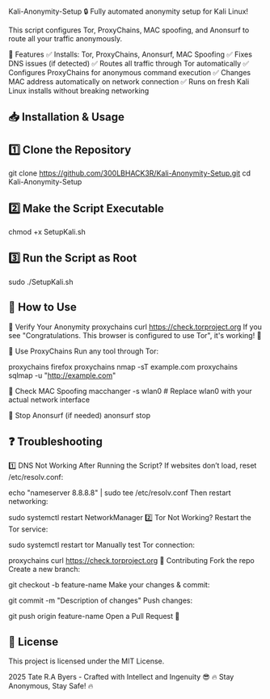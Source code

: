 Kali-Anonymity-Setup
🔒 Fully automated anonymity setup for Kali Linux!

This script configures Tor, ProxyChains, MAC spoofing, and Anonsurf to route all your traffic anonymously.

🚀 Features
✅ Installs: Tor, ProxyChains, Anonsurf, MAC Spoofing
✅ Fixes DNS issues (if detected)
✅ Routes all traffic through Tor automatically
✅ Configures ProxyChains for anonymous command execution
✅ Changes MAC address automatically on network connection
✅ Runs on fresh Kali Linux installs without breaking networking

📥 Installation & Usage
---------------------------
1️⃣ Clone the Repository
---------------------------
git clone https://github.com/300LBHACK3R/Kali-Anonymity-Setup.git
cd Kali-Anonymity-Setup

2️⃣ Make the Script Executable
-----------------------------
chmod +x SetupKali.sh

3️⃣ Run the Script as Root
-----------------------------
sudo ./SetupKali.sh

📌 How to Use
---------------
🔹 Verify Your Anonymity
proxychains curl https://check.torproject.org
If you see "Congratulations. This browser is configured to use Tor", it's working! 🎉

🔹 Use ProxyChains
Run any tool through Tor:

proxychains firefox
proxychains nmap -sT example.com
proxychains sqlmap -u "http://example.com"

🔹 Check MAC Spoofing
macchanger -s wlan0  # Replace wlan0 with your actual network interface

🔹 Stop Anonsurf (if needed)
anonsurf stop

❓ Troubleshooting
-----------------------
1️⃣ DNS Not Working After Running the Script?
If websites don’t load, reset /etc/resolv.conf:

echo "nameserver 8.8.8.8" | sudo tee /etc/resolv.conf
Then restart networking:

sudo systemctl restart NetworkManager
2️⃣ Tor Not Working?
Restart the Tor service:

sudo systemctl restart tor
Manually test Tor connection:


proxychains curl https://check.torproject.org
🔗 Contributing
Fork the repo
Create a new branch:

git checkout -b feature-name
Make your changes & commit:

git commit -m "Description of changes"
Push changes:

git push origin feature-name
Open a Pull Request 🚀

📜 License
--------------
This project is licensed under the MIT License.

2025 Tate R.A Byers - Crafted with Intellect and Ingenuity 😎
🔥 Stay Anonymous, Stay Safe! 🔥
